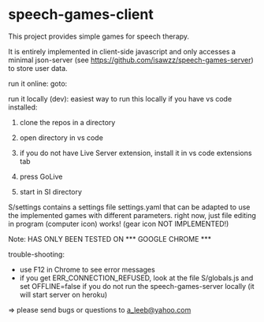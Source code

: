 # speech-games-client

This project provides simple games for speech therapy. 

It is entirely implemented in client-side javascript and only accesses a minimal json-server (see https://github.com/isawzz/speech-games-server) to store user data.

run it online:
goto: 

run it locally (dev):
easiest way to run this locally if you have vs code installed:
1. clone the repos in a directory

2. open directory in vs code

3. if you do not have Live Server extension, install it in vs code extensions tab

4. press GoLive

5. start in SI directory 

S/settings contains a settings file settings.yaml that can be adapted to use the implemented games with different parameters. right now, just file editing in program (computer icon) works! (gear icon NOT IMPLEMENTED!)

Note: HAS ONLY BEEN TESTED ON *** GOOGLE CHROME ***

trouble-shooting: 
- use F12 in Chrome to see error messages
- if you get ERR_CONNECTION_REFUSED, look at the file S/globals.js and set OFFLINE=false if you do not run the speech-games-server locally (it will start server on heroku)

=> please send bugs or questions to a_leeb@yahoo.com
